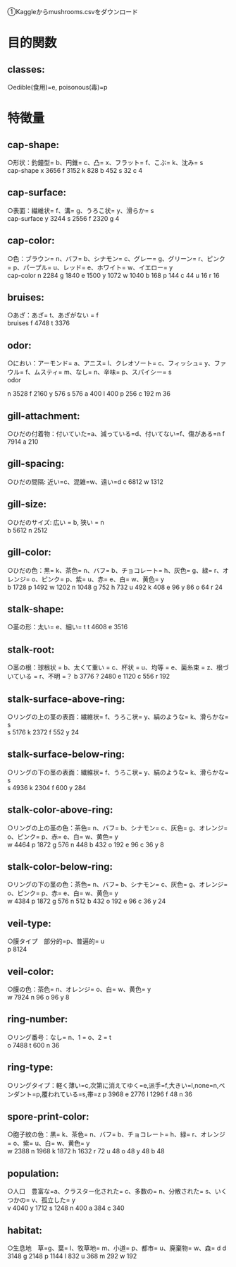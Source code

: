①Kaggleからmushrooms.csvをダウンロード  
# 目的関数 
## classes: 
○edible(食用)=e, poisonous(毒)=p


# 特徴量
## cap-shape:  
○形状：釣鐘型= b、円錐= c、凸= x、フラット= f、こぶ= k、沈み= s  
cap-shape 
x    3656
f    3152
k     828
b     452
s      32
c       4


## cap-surface:  
○表面：繊維状= f、溝= g、うろこ状= y、滑らか= s  
cap-surface 
y    3244
s    2556
f    2320
g       4


## cap-color:  
○色：ブラウン= n、バフ= b、シナモン= c、グレー= g、グリーン= r、ピンク= p、パープル= u、レッド= e、ホワイト= w、イエロー= y  
cap-color 
n    2284
g    1840
e    1500
y    1072
w    1040
b     168
p     144
c      44
u      16
r      16


## bruises:  
○あざ：あざ= t、あざがない = f  
bruises 
f    4748
t    3376


## odor:  
○におい：アーモンド= a、アニス= l、クレオソート= c、フィッシュ= y、ファウル= f、ムスティ= m、なし= n、辛味= p、スパイシー= s  
odor 

n    3528
f    2160
y     576
s     576
a     400
l     400
p     256
c     192
m      36


## gill-attachment: 
○ひだの付着物：付いていた=a、減っている=d、付いてない=f、傷がある=n
f    7914
a     210


## gill-spacing: 
○ひだの間隔: 近い=c、混雑=w、遠い=d
c    6812
w    1312


## gill-size:  
○ひだのサイズ: 広い = b, 狭い = n  
b    5612
n    2512


## gill-color:  
○ひだの色：黒= k、茶色= n、バフ= b、チョコレート= h、灰色= g、緑= r、オレンジ= o、ピンク= p、紫= u、赤= e、白= w、黄色= y  
b    1728
p    1492
w    1202
n    1048
g     752
h     732
u     492
k     408
e      96
y      86
o      64
r      24


## stalk-shape: 
○茎の形：太い= e、細い= t
t    4608
e    3516


## stalk-root: 
○茎の根：球根状 = b、太くて重い = c、杯状 = u、均等 = e、菌糸束 = z、根づいている = r、不明 =？
b    3776
?    2480
e    1120
c     556
r     192


## stalk-surface-above-ring:  
○リングの上の茎の表面：繊維状= f、うろこ状= y、絹のような= k、滑らかな= s  
s    5176
k    2372
f     552
y      24


## stalk-surface-below-ring:  
○リングの下の茎の表面：繊維状= f、うろこ状= y、絹のような= k、滑らかな= s  
s    4936
k    2304
f     600
y     284


## stalk-color-above-ring:  
○リングの上の茎の色：茶色= n、バフ= b、シナモン= c、灰色= g、オレンジ= o、ピンク= p、赤= e、白= w、黄色= y  
w    4464
p    1872
g     576
n     448
b     432
o     192
e      96
c      36
y       8


## stalk-color-below-ring:  
○リングの下の茎の色：茶色= n、バフ= b、シナモン= c、灰色= g、オレンジ= o、ピンク= p、赤= e、白= w、黄色= y  
w    4384
p    1872
g     576
n     512
b     432
o     192
e      96
c      36
y      24

## veil-type:  
○膜タイプ　部分的=p、普遍的= u  
p    8124

## veil-color:  
○膜の色：茶色= n、オレンジ= o、白= w、黄色= y  
w    7924
n      96
o      96
y       8


## ring-number:  
○リング番号：なし= n、1 = o、2 = t  
o    7488
t     600
n      36


## ring-type: 
○リングタイプ：軽く薄い=c,次第に消えてゆく=e,派手=f,大きい=l,none=n,ペンダント=p,覆われている=s,帯=z
p    3968
e    2776
l    1296
f      48
n      36


## spore-print-color:  
○胞子紋の色：黒= k、茶色= n、バフ= b、チョコレート= h、緑= r、オレンジ= o、紫= u、白= w、黄色= y  
w    2388
n    1968
k    1872
h    1632
r      72
u      48
o      48
y      48
b      48


## population:  
○人口　豊富な=a、クラスター化された= c、多数の= n、分散された= s、いくつかの= v、孤立した= y  
v    4040
y    1712
s    1248
n     400
a     384
c     340


## habitat:  
○生息地　草=g、葉= l、牧草地= m、小道= p、都市= u、廃棄物= w、森= d
d    3148
g    2148
p    1144
l     832
u     368
m     292
w     192
